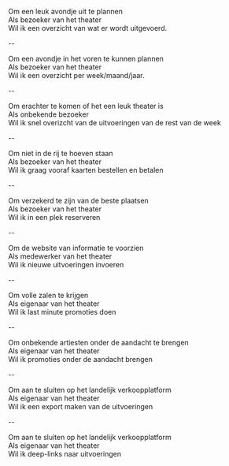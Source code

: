 
Om een leuk avondje uit te plannen  
Als bezoeker van het theater  
Wil ik een overzicht van wat er wordt uitgevoerd.

--

Om een avondje in het voren te kunnen plannen  
Als bezoeker van het theater  
Wil ik een overzicht per week/maand/jaar.

--

Om erachter te komen of het een leuk theater is  
Als onbekende bezoeker  
Wil ik snel overizcht van de uitvoeringen van de rest van de week

--

Om niet in de rij te hoeven staan  
Als bezoeker van het theater  
Wil ik graag vooraf kaarten bestellen en betalen

--

Om verzekerd te zijn van de beste plaatsen  
Als bezoeker van het theater  
Wil ik in een plek reserveren

--

Om de website van informatie te voorzien  
Als medewerker van het theater  
Wil ik nieuwe uitvoeringen invoeren

--

Om volle zalen te krijgen  
Als eigenaar van het theater  
Wil ik last minute promoties doen

--

Om onbekende artiesten onder de aandacht te brengen  
Als eigenaar van het theater  
Wil ik promoties onder de aandacht brengen

--

Om aan te sluiten op het landelijk verkoopplatform  
Als eigenaar van het theater  
Wil ik een export maken van de uitvoeringen

--

Om aan te sluiten op het landelijk verkoopplatform  
Als eigenaar van het theater  
Wil ik deep-links naar uitvoeringen
